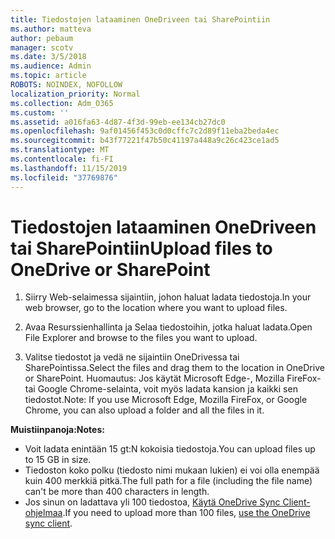 ```yaml
---
title: Tiedostojen lataaminen OneDriveen tai SharePointiin
ms.author: matteva
author: pebaum
manager: scotv
ms.date: 3/5/2018
ms.audience: Admin
ms.topic: article
ROBOTS: NOINDEX, NOFOLLOW
localization_priority: Normal
ms.collection: Adm_O365
ms.custom: ''
ms.assetid: a016fa63-4d87-4f3d-99eb-ee134cb27dc0
ms.openlocfilehash: 9af01456f453c0d0cffc7c2d89f11eba2beda4ec
ms.sourcegitcommit: b43f77221f47b50c41197a448a9c26c423ce1ad5
ms.translationtype: MT
ms.contentlocale: fi-FI
ms.lasthandoff: 11/15/2019
ms.locfileid: "37769876"
---
```

# <a name="upload-files-to-onedrive-or-sharepoint"></a><span data-ttu-id="18d3f-102">Tiedostojen lataaminen OneDriveen tai SharePointiin</span><span class="sxs-lookup"><span data-stu-id="18d3f-102">Upload files to OneDrive or SharePoint</span></span>

1. <span data-ttu-id="18d3f-103">Siirry Web-selaimessa sijaintiin, johon haluat ladata tiedostoja.</span><span class="sxs-lookup"><span data-stu-id="18d3f-103">In your web browser, go to the location where you want to upload files.</span></span>
    
2. <span data-ttu-id="18d3f-104">Avaa Resurssienhallinta ja Selaa tiedostoihin, jotka haluat ladata.</span><span class="sxs-lookup"><span data-stu-id="18d3f-104">Open File Explorer and browse to the files you want to upload.</span></span>
    
3. <span data-ttu-id="18d3f-105">Valitse tiedostot ja vedä ne sijaintiin OneDrivessa tai SharePointissa.</span><span class="sxs-lookup"><span data-stu-id="18d3f-105">Select the files and drag them to the location in OneDrive or SharePoint.</span></span> <span data-ttu-id="18d3f-106">Huomautus: Jos käytät Microsoft Edge-, Mozilla FireFox-tai Google Chrome-selainta, voit myös ladata kansion ja kaikki sen tiedostot.</span><span class="sxs-lookup"><span data-stu-id="18d3f-106">Note: If you use Microsoft Edge, Mozilla FireFox, or Google Chrome, you can also upload a folder and all the files in it.</span></span>
    
<span data-ttu-id="18d3f-107">**Muistiinpanoja:**</span><span class="sxs-lookup"><span data-stu-id="18d3f-107">**Notes:**</span></span>
- <span data-ttu-id="18d3f-108">Voit ladata enintään 15 gt:N kokoisia tiedostoja.</span><span class="sxs-lookup"><span data-stu-id="18d3f-108">You can upload files up to 15 GB in size.</span></span> 
- <span data-ttu-id="18d3f-109">Tiedoston koko polku (tiedosto nimi mukaan lukien) ei voi olla enempää kuin 400 merkkiä pitkä.</span><span class="sxs-lookup"><span data-stu-id="18d3f-109">The full path for a file (including the file name) can't be more than 400 characters in length.</span></span> 
- <span data-ttu-id="18d3f-110">Jos sinun on ladattava yli 100 tiedostoa, [Käytä OneDrive Sync Client-ohjelmaa](https://go.microsoft.com/fwlink/?linkid=866427).</span><span class="sxs-lookup"><span data-stu-id="18d3f-110">If you need to upload more than 100 files, [use the OneDrive sync client](https://go.microsoft.com/fwlink/?linkid=866427).</span></span> 
  

